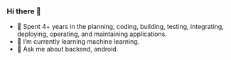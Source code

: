 ### Hi there 👋

- 🔭 Spent 4+ years in the planning, coding, building, testing, integrating, deploying, operating, and maintaining applications.
- 🌱 I’m currently learning machine learning.
- 💬 Ask me about backend, android.
